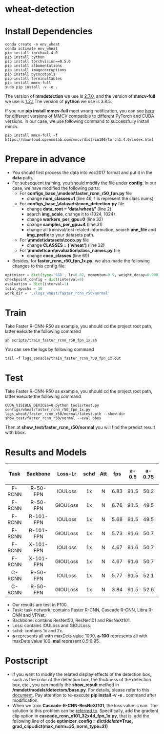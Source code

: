 # wheat-detection
# Install Dependencies
```
conda create -n env_wheat
conda activate env_wheat
pip install torch==1.4.0
pip install cython
pip install torchvision==0.5.0
pip install albumentations
pip install imagecorruptions
pip install pycocotools
pip install terminaltables
pip install mmcv-full
sudo pip install -v -e .
```
The version of **mmdetection** we use is [2.7.0](https://codeload.github.com/open-mmlab/mmdetection/zip/v2.7.0), and the version of **mmcv-full** we use is [1.2.1](https://download.openmmlab.com/mmcv/dist/cu100/torch1.4.0/mmcv_full-1.2.1-cp38-cp38-manylinux1_x86_64.whl),The version of **python** we use is 3.8.5.

If you run **pip install mmcv-full** meet wrong notification, you can see [here](https://github.com/open-mmlab/mmcv#install-with-pip) for different versions of MMCV compatible to different PyTorch and CUDA versions. In our case, we use following command to successfully install mmcv.
```
pip install mmcv-full -f https://download.openmmlab.com/mmcv/dist/cu100/torch1.4.0/index.html
```
# Prepare in advance
* You should first process the data into voc2017 format and put it in the **data** path.
* For subsequent training, you should modify the file under **config**. In our case, we have modified the following parts:
  * For **configs\_base_\models\faster_rcnn_r50_fpn.py** file
    * change **num_classes=1** (line 46, 1 is represent the class nums);
  * For **configs\_base_\datasets\coco_detection.py** file
    * change **data_root = 'data/wheat/'** (line 2)
    * search **img_scale**, change it to (1024, 1024)
    * change **workers_per_gpu=0** (line 32)
    * change **samples_per_gpu=4** (line 31)
    * change all train/val/test related information, search **ann_file** and **img_prefix** to your datasets path.
  * For **\mmdet\datasets\coco.py** file
    * change **CLASSES = ('wheat')** (line 32)
  * For **\mmdet\core\evaluation\class_names.py** file
    * change **coco_classes** (line 69)
* Besides, for **faster_rcnn_r50_fpn_1x.py**, we also made the following changes to this config file:
```python
optimizer = dict(type='SGD', lr=0.02, momentum=0.9, weight_decay=0.0001)
checkpoint_config = dict(interval=5)
evaluation = dict(interval=1)
total_epochs = 10
work_dir = './logs_wheat/faster_rcnn_r50/normal'
```
# Train
Take Faster R-CNN-R50 as example, you should cd the project root path, latter execute the following command
```
sh scripts/train_faster_rcnn_r50_fpn_1x.sh
```
You can see the logs by following command
```
tail -f logs_console/train_faster_rcnn_r50_fpn_1x.out
```
# Test
Take Faster R-CNN-R50 as example, you should cd the project root path, latter execute the following command
```
CUDA_VISIBLE_DEVICES=0 python tools/test.py configs/wheat/faster_rcnn_r50_fpn_1x.py logs_wheat/faster_rcnn_r50/normal/latest.pth --show-dir show_test/faster_rcnn_r50/normal --eval bbox
```
Then at **show_test/faster_rcnn_r50/normal** you will find the predict result with bbox.
# Results and Models
Task | Backbone | Loss-Lr | schd | Att | fps | a-0.5 | a-0.75 | a-100-mul | s-mul | m-mul | l-mul | Conf | Down |
:--: | :------: | :-----: | :--: | :-: | :-: | :---: | :----: | :-------: | :---: | :---: | :---: | :--: | :--: 
F-RCNN | R-50-FPN | IOULoss | 1x | N | 6.83 | 91.5 | 50.2 | 50.4 | 15.7 | 49.9 | 53.8
F-RCNN | R-50-FPN | GIOULoss | 1x | N | 6.76 | 91.5 | 49.5 | 50.2 | 16.0 | 49.8 | 53.7
F-RCNN | R-101-FPN | IOULoss | 1x | N | 5.68 | 91.5 | 49.5 | 50.1 | 14.5 | 49.6 | 53.6
F-RCNN | R-101-FPN | GIOULoss | 1x | N | 5.73 | 91.6 | 50.7 | 50.6 | 16.2 | 50.3 | 53.8
F-RCNN | X-101-FPN | IOULoss | 1x | N | 4.67 | 91.6 | 50.7 | 50.6 | 15.1 | 50.2 | 53.9
F-RCNN | X-101-FPN | GIOULoss | 1x | N | 4.67 | 91.6 | 50.7 | 50.6 | 15.1 | 50.2 | 53.9
C-RCNN | R-50-FPN | IOULoss | 1x | N | 5.77 | 91.5 | 52.1 | 51.2 | 16.1 | 50.7 | 54.7
C-RCNN | R-50-FPN | GIOULoss | 1x | N | 3.84 | 91.5 | 52.6 | 51.6 | 15.8 | 51.0 | 55.4
* Our results are test in P100.
* Task: task network, contains Faster R-CNN, Cascade R-CNN, Libra R-CNN and VFNet.
* Backbone: contains ResNet50, ResNet101 and ResNeXt101.
* Loss: contains IOULoss and GIOULoss.
* schd: contains 1x and 2x.
* **a** represents all with maxDets value 1000. **a-100** represents all with maxDets value 100. **mul** represent 0.5:0.95.
# Postscript
* If you want to modify the related display effects of the detection box, such as the color of the detection box, the thickness of the detection box, etc., you can modify the **show_result** method in **/mmdet/models/detectors/base.py**. For details, please refer to this [document](https://mmdetection.readthedocs.io/en/latest/_modules/mmdet/models/detectors/base.html?highlight=imshow_det_bboxes#). Pay attention to re-execute **pip install -v -e .** command after modification.
* When we train **Cascade-R-CNN-ResNeXt101**, the loss value is nan. The solution to this problem can be [referred to](https://github.com/open-mmlab/mmdetection/issues/3013). Specifically, add the gradient clip option in **cascade_rcnn_x101_32x4d_fpn_1x.py**, that is, add the following line of code **optimizer_config = dict(_delete_=True, grad_clip=dict(max_norm=35, norm_type=2))**
